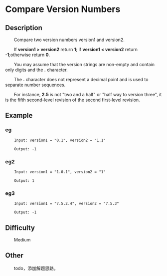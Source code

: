 # Compare Version Numbers

## Description

&emsp;&emsp;Compare two version numbers version1 and version2.

&emsp;&emsp;If **version1 \> version2** return **1**; if **version1 \< version2** return **\-1**;otherwise return 
**0**.
            
&emsp;&emsp;You may assume that the version strings are non-empty and contain only digits and the **\.** character.

&emsp;&emsp;The **\.** character does not represent a decimal point and is used to separate number sequences.

&emsp;&emsp;For instance, **2\.5** is not "two and a half" or "half way to version three", it is the fifth 
second\-level revision of the second first\-level revision.

## Example

### eg
```
    Input: version1 = "0.1", version2 = "1.1"
    
    Output: -1
```

### eg2

```
    Input: version1 = "1.0.1", version2 = "1"
    
    Output: 1
```

### eg3

```
    Input: version1 = "7.5.2.4", version2 = "7.5.3"
    
    Output: -1
```

## Difficulty

&emsp;&emsp;Medium

## Other

&emsp;&emsp;todo，添加解题思路。